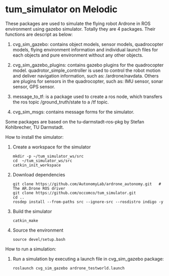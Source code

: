 tum_simulator on Melodic
=============

These packages are used to simulate the flying robot Ardrone in ROS environment using gazebo simulator. Totally they are 4 packages. Their functions are descript as below:

1. cvg_sim_gazebo: contains object models, sensor models, quadrocopter models, flying environment information and individual launch files for each objects and pure environment without any other objects.

2. cvg_sim_gazebo_plugins: contains gazebo plugins for the quadrocopter model. quadrotor_simple_controller is used to control the robot motion and deliver navigation information, such as: /ardrone/navdata. Others are plugins for sensors in the quadrocopter, such as: IMU sensor, sonar sensor, GPS sensor.

3. message_to_tf: is a package used to create a ros node, which transfers the ros topic /ground_truth/state to a /tf topic.

4. cvg_sim_msgs: contains message forms for the simulator.

Some packages are based on the tu-darmstadt-ros-pkg by Stefan Kohlbrecher, TU Darmstadt.

How to install the simulator:

1. Create a workspace for the simulator

    ```
    mkdir -p ~/tum_simulator_ws/src
    cd  ~/tum_simulator_ws/src
    catkin_init_workspace
    ```
2. Download dependencies

    ```
    git clone https://github.com/AutonomyLab/ardrone_autonomy.git	# The AR.Drone ROS driver
    git clone https://github.com/occomco/tum_simulator.git
    cd ..
    rosdep install --from-paths src --ignore-src --rosdistro indigo -y
    ```
3. Build the simulator

    ```
    catkin_make
    ```
4. Source the environment

    ```
    source devel/setup.bash
    ```
How to run a simulation:

1. Run a simulation by executing a launch file in cvg_sim_gazebo package:

    ```
    roslaunch cvg_sim_gazebo ardrone_testworld.launch
    ```
